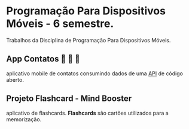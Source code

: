 # Programação Para Dispositivos Móveis - 6 semestre.
Trabalhos da Disciplina de Programação Para Dispositivos Móveis.

## App Contatos 🔖 📔 📝
aplicativo mobile de contatos consumindo dados de uma [API](https://randomuser.me/) de código aberto.

## Projeto Flashcard - Mind Booster
aplicativo de flashcards. **Flashcards** são cartões utilizados para a memorização.

